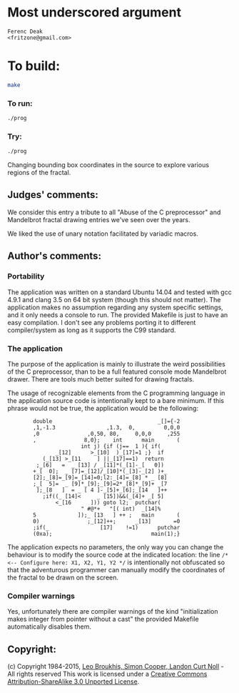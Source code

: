 # Most underscored argument

    Ferenc Deak  
    <fritzone@gmail.com>  

# To build:

```sh
make
```

### To run:

```sh
./prog
```

### Try:

```sh
./prog
```

Changing bounding box coordinates in the source to explore
various regions of the fractal.

## Judges' comments:

We consider this entry a tribute to all "Abuse of the C preprocessor"
and Mandelbrot fractal drawing entries we've seen over the years.

We liked the use of unary notation facilitated by variadic macros.

## Author's comments:

### Portability

The application was written on a standard Ubuntu 14.04 and tested with
gcc 4.9.1 and clang 3.5 on 64 bit system (though this should not matter).
The application makes no assumption regarding any system specific settings,
and it only needs a console to run. The provided Makefile is just to have
an easy compilation. I don't see any problems porting it to different
compiler/system as long as it supports the C99 standard.

### The application

The purpose of the application is mainly to illustrate the weird possibilities
of the C preprocessor, than to be a full featured console mode Mandelbrot
drawer. There are tools much better suited for drawing fractals.

The usage of recognizable elements from the C programming language in the
application source code is intentionally kept to a bare minimum. If this phrase
would not be true, the application would be the following:

            double                                 _[]={-2
            ,1,-1.3                ,1.3,  0,         0,0,0
            ,0               ,0,50, 80,     0,0,0     ,255
            ,               8,0};    int      main       (
                           int j) {if (j==  1 ){ if(
                   _[12]      >_[10]  )_[17]=1 ;}  if
               (_[13] >_[11     ] ||_[17]==1)  return
             ;_[6]   =  _ [13] / _[11]*(_[1]-_[   0])
            +_[  0];  _ [7]=_[12]/_[10]*(_[3]-_[2] )+_
            [2];_[8]=_[9]=_[14]=0;l2:_[4]=_[8] * _ [8]
            ;_[  5]=  _ [9]*_[9];_[9]=2*_[8]*_[9]+ _[7
             ];_[8   ]  = _ [ 4 ]-_[5]+_[6];_[14   ]++
               ;if((_ [14]<     _ [15])&&(_[4]+ _[ 5]
                   <_[16      ])) goto l2;  putchar(
                           " #@*+   "[( int)  _[14]%
            5             ]);_ [13   ] ++ ;   main       (
            0)               ;_[12]++;      _[13]       =0
            ;if(_                [17]    !=1)      putchar
            (0xa);                               main(1);}

The application expects no parameters, the only way you can change the behaviour
is to modify the source code at the indicated location: the line
`/* <-- Configure here: X1, X2, Y1, Y2 */` is intentionally not obfuscated so
that the adventurous programmer can manually modify the coordinates of the
fractal to be drawn on the screen.

### Compiler warnings

Yes, unfortunately there are compiler warnings of the kind "initialization makes
integer from pointer without a cast" the provided Makefile automatically
disables them.

## Copyright:

(c) Copyright 1984-2015, [Leo Broukhis, Simon Cooper, Landon Curt Noll][judges] - All rights reserved
This work is licensed under a [Creative Commons Attribution-ShareAlike 3.0 Unported License][cc].

[judges]: http://www.ioccc.org/judges.html
[cc]: http://creativecommons.org/licenses/by-sa/3.0/
